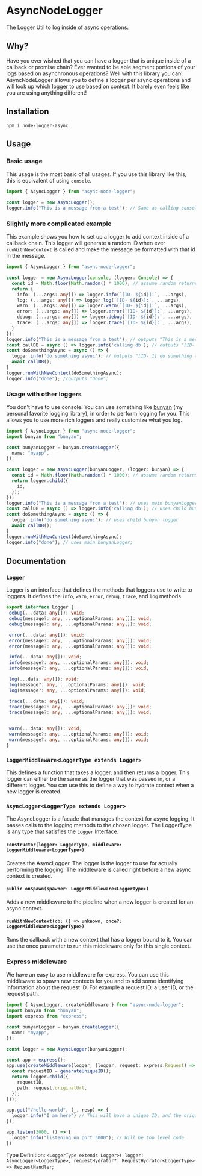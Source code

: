 # AsyncNodeLogger

The Logger Util to log inside of async operations.

## Why?

Have you ever wished that you can have a logger that is unique inside of a callback or promise
chain? Ever wanted to be able segment portions of your logs based on asynchronous operations?
Well with this library you can! AsyncNodeLogger allows you to define a logger per async operations
and will look up which logger to use based on context. It barely even feels like you are using
anything different!

## Installation

`npm i node-logger-async`

## Usage

### Basic usage

This usage is the most basic of all usages. If you use this library like this, this is equivalent of
using `console`.

```typescript
import { AsyncLogger } from "async-node-logger";

const logger = new AsyncLogger();
logger.info("This is a message from a test"); // Same as calling console.info.
```

### Slightly more complicated example

This example shows you how to set up a logger to add context inside of a callback chain.
This logger will generate a random ID when ever `runWithNewContext` is called and make
the message be formatted with that id in the message.

```typescript
import { AsyncLogger } from "async-node-logger";

const logger = new AsyncLogger(console, (logger: Console) => {
  const id = Math.floor(Math.random() * 1000); // assume random returns 1
  return {
    info: (...args: any[]) => logger.info(`[ID- ${id}]:`, ...args),
    log: (...args: any[]) => logger.log(`[ID- ${id}]:`, ...args),
    warn: (...args: any[]) => logger.warn(`[ID- ${id}]:`, ...args),
    error: (...args: any[]) => logger.error(`[ID- ${id}]:`, ...args),
    debug: (...args: any[]) => logger.debug(`[ID- ${id}]:`, ...args),
    trace: (...args: any[]) => logger.trace(`[ID- ${id}]:`, ...args),
  }
});
logger.info("This is a message from a test"); // outputs "This is a message from a test"
const callDB = async () => logger.info('calling db'); // outputs "[ID- 1] calling db"
const doSomethingAsync = async () => {
  logger.info('do something async'); // outputs "[ID- 1] do something async"
  await callDB();
}
logger.runWithNewContext(doSomethingAsync);
logger.info("done"); //outputs "Done"; 
```

### Usage with other loggers

You don't have to use console. You can use something like [bunyan](https://github.com/trentm/node-bunyan) (my personal favorite logging library), in order to perform logging for you. This allows you to use more
rich loggers and really customize what you log.

```typescript
import { AsyncLogger } from "async-node-logger";
import bunyan from "bunyan";

const bunyanLogger = bunyan.createLogger({
  name: "myapp",
});

const logger = new AsyncLogger(bunyanLogger, (logger: bunyan) => {
  const id = Math.floor(Math.random() * 1000); // assume random returns 1
  return logger.child({
    id,
  });
});
logger.info("This is a message from a test"); // uses main bunyanLogger; 
const callDB = async () => logger.info('calling db'); // uses child bunyan logger
const doSomethingAsync = async () => {
  logger.info('do something async'); // uses child bunyan logger 
  await callDB();
}
logger.runWithNewContext(doSomethingAsync);
logger.info("done"); // uses main bunyanLogger; 
```

## Documentation

### `Logger`

Logger is an interface that defines the methods that loggers use to write to loggers. It defines the
`info`, `warn`, `error`, `debug`, `trace`, and `log` methods.

```typescript
export interface Logger {
 debug(...data: any[]): void;
 debug(message?: any, ...optionalParams: any[]): void;
 debug(message?: any, ...optionalParams: any[]): void;

 error(...data: any[]): void;
 error(message?: any, ...optionalParams: any[]): void;
 error(message?: any, ...optionalParams: any[]): void;

 info(...data: any[]): void;
 info(message?: any, ...optionalParams: any[]): void;
 info(message?: any, ...optionalParams: any[]): void;

 log(...data: any[]): void;
 log(message?: any, ...optionalParams: any[]): void;
 log(message?: any, ...optionalParams: any[]): void;

 trace(...data: any[]): void;
 trace(message?: any, ...optionalParams: any[]): void;
 trace(message?: any, ...optionalParams: any[]): void;


 warn(...data: any[]): void;
 warn(message?: any, ...optionalParams: any[]): void;
 warn(message?: any, ...optionalParams: any[]): void;
}
```

### `LoggerMiddleware<LoggerType extends Logger>`

This defines a function that takes a logger, and then returns a logger. This logger can either be
the same as the logger that was passed in, or a different logger. You can use this to define a way
to hydrate context when a new logger is created.

### `AsyncLogger<LoggerType extends Logger>`

The AsyncLogger is a facade that manages the context for async logging. It passes calls to the logging
methods to the chosen logger. The LoggerType is any type that satisfies the `Logger` Interface.

#### `constructor(logger: LoggerType, middleware: LoggerMiddleware<LoggerType>)`

Creates the AsyncLogger. The logger is the logger to use for actually performing the logging. The
middleware is called right before a new async context is created.

#### `public onSpawn(spawner: LoggerMiddleware<LoggerType>)`

Adds a new middleware to the pipeline when a new logger is created for an async context.

#### `runWithNewContext(cb: () => unknown, once?: LoggerMiddleWare<LoggerType>)`

Runs the callback with a new context that has a logger bound to it. You can use the once parameter
to run this middleware only for this single context.

### Express middleware

We have an easy to use middleware for express. You can use this middleware to spawn new contexts
for you and to add some identifying information about the request ID. For example a request ID, a
user ID, or the request path.

```typescript
import { AsyncLogger, createMiddleware } from "async-node-logger";
import bunyan from "bunyan";
import express from "express";

const bunyanLogger = bunyan.createLogger({
  name: "myapp",
});

const logger = new AsyncLogger(bunyanLogger);

const app = express();
app.use(createMiddleware(logger, (logger, request: express.Request) => {
  const requestID = generateUniqueID();
  return logger.child({
    requestID,
    path: request.originalUrl,
  });
}));

app.get("/hello-world", (_, resp) => {
  logger.info("I am here") // This will have a unique ID, and the original request path for the request
});

app.listen(3000, () => {
  logger.info("listening on port 3000"); // Will be top level code
})
```

Type Definition:
`<LoggerType extends Logger>( logger: AsyncLogger<LoggerType>, requestHydrator?: RequestHydrator<LoggerType> => RequestHandler`;
